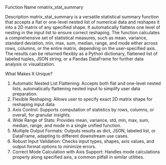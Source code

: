 Function Name
nmatrix_stat_summary

Description
matrix_stat_summary is a versatile statistical summary function that accepts a flat or one-level nested list of numerical data and reshapes it into a 2D matrix of any specified shape. It automatically flattens one level of nesting in the input list to ensure correct reshaping. The function calculates a comprehensive set of statistical measures, such as mean, variance, standard deviation, min, max, sum, median, range, and mode either across rows, columns, or the entire matrix, depending on the user-specified axis. The results can be returned flexibly as a Python dictionary, flattened list of labeled tuples, JSON string, or a Pandas DataFrame for further data analysis or visualization.

What Makes It Unique?
1. Automatic Nested List Flattening: Accepts both flat and one-level nested lists, automatically flattening nested input to simplify user data preparation.
2. Flexible Reshaping: Allows user to specify exact 2D matrix shape for reshaping input data
3. Axis Control: Supports computation of statistics by rows, columns, or overall, for granular insights.
4. Wide Range of Stats: Provides mean, variance, std, min, max, sum, median, range, and mode in a single unified function.
5. Multiple Output Formats: Outputs results as dict, JSON, labeled list, or DataFrame, adapting to different downstream use cases.
6. Robust Input Validation: Checks input types, shapes, axis values, and output format options to minimize errors.
7. Correct Mode Calculation with Axis Support: Handles mode calculations properly along specified axis, a common pitfall in similar utilities.
